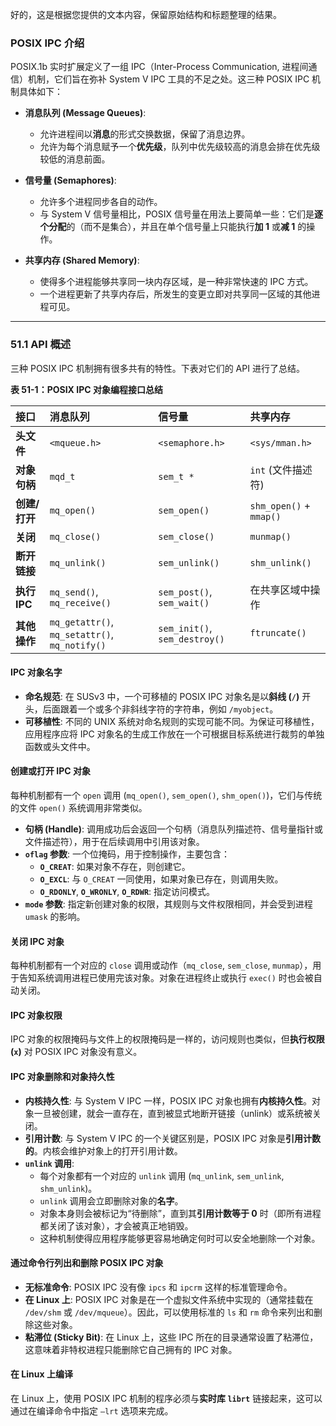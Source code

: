 好的，这是根据您提供的文本内容，保留原始结构和标题整理的结果。

### **POSIX IPC 介绍**

POSIX.1b 实时扩展定义了一组 IPC（Inter-Process Communication, 进程间通信）机制，它们旨在弥补 System V IPC 工具的不足之处。这三种 POSIX IPC 机制具体如下：

* **消息队列 (Message Queues)**:
    * 允许进程间以**消息**的形式交换数据，保留了消息边界。
    * 允许为每个消息赋予一个**优先级**，队列中优先级较高的消息会排在优先级较低的消息前面。

* **信号量 (Semaphores)**:
    * 允许多个进程同步各自的动作。
    * 与 System V 信号量相比，POSIX 信号量在用法上要简单一些：它们是**逐个分配**的（而不是集合），并且在单个信号量上只能执行**加 1** 或**减 1** 的操作。

* **共享内存 (Shared Memory)**:
    * 使得多个进程能够共享同一块内存区域，是一种非常快速的 IPC 方式。
    * 一个进程更新了共享内存后，所发生的变更立即对共享同一区域的其他进程可见。

---

### **51.1 API 概述**

三种 POSIX IPC 机制拥有很多共有的特性。下表对它们的 API 进行了总结。

**表 51-1：POSIX IPC 对象编程接口总结**

| 接口 | 消息队列 | 信号量 | 共享内存 |
| :--- | :--- | :--- | :--- |
| **头文件** | `<mqueue.h>` | `<semaphore.h>` | `<sys/mman.h>` |
| **对象句柄** | `mqd_t` | `sem_t *` | `int` (文件描述符) |
| **创建/打开** | `mq_open()` | `sem_open()` | `shm_open()` + `mmap()` |
| **关闭** | `mq_close()` | `sem_close()` | `munmap()` |
| **断开链接** | `mq_unlink()`| `sem_unlink()`| `shm_unlink()` |
| **执行 IPC** | `mq_send()`, `mq_receive()`|`sem_post()`, `sem_wait()`| 在共享区域中操作 |
| **其他操作** | `mq_getattr()`, `mq_setattr()`, `mq_notify()` | `sem_init()`, `sem_destroy()` | `ftruncate()` |

#### **IPC 对象名字**
* **命名规范**: 在 SUSv3 中，一个可移植的 POSIX IPC 对象名是以**斜线 (`/`)** 开头，后面跟着一个或多个非斜线字符的字符串，例如 `/myobject`。
* **可移植性**: 不同的 UNIX 系统对命名规则的实现可能不同。为保证可移植性，应用程序应将 IPC 对象名的生成工作放在一个可根据目标系统进行裁剪的单独函数或头文件中。

#### **创建或打开 IPC 对象**
每种机制都有一个 `open` 调用 (`mq_open()`, `sem_open()`, `shm_open()`)，它们与传统的文件 `open()` 系统调用非常类似。
* **句柄 (Handle)**: 调用成功后会返回一个句柄（消息队列描述符、信号量指针或文件描述符），用于在后续调用中引用该对象。
* **`oflag` 参数**: 一个位掩码，用于控制操作，主要包含：
    * **`O_CREAT`**: 如果对象不存在，则创建它。
    * **`O_EXCL`**: 与 `O_CREAT` 一同使用，如果对象已存在，则调用失败。
    * **`O_RDONLY`**, **`O_WRONLY`**, **`O_RDWR`**: 指定访问模式。
* **`mode` 参数**: 指定新创建对象的权限，其规则与文件权限相同，并会受到进程 `umask` 的影响。

#### **关闭 IPC 对象**
每种机制都有一个对应的 `close` 调用或动作（`mq_close`, `sem_close`, `munmap`），用于告知系统调用进程已使用完该对象。对象在进程终止或执行 `exec()` 时也会被自动关闭。

#### **IPC 对象权限**
IPC 对象的权限掩码与文件上的权限掩码是一样的，访问规则也类似，但**执行权限 (`x`)** 对 POSIX IPC 对象没有意义。

#### **IPC 对象删除和对象持久性**
* **内核持久性**: 与 System V IPC 一样，POSIX IPC 对象也拥有**内核持久性**。对象一旦被创建，就会一直存在，直到被显式地断开链接（unlink）或系统被关闭。
* **引用计数**: 与 System V IPC 的一个关键区别是，POSIX IPC 对象是**引用计数的**。内核会维护对象上的打开引用计数。
* **`unlink` 调用**:
    * 每个对象都有一个对应的 `unlink` 调用 (`mq_unlink`, `sem_unlink`, `shm_unlink`)。
    * `unlink` 调用会立即删除对象的**名字**。
    * 对象本身则会被标记为“待删除”，直到其**引用计数等于 0** 时（即所有进程都关闭了该对象），才会被真正地销毁。
    * 这种机制使得应用程序能够更容易地确定何时可以安全地删除一个对象。

#### **通过命令行列出和删除 POSIX IPC 对象**
* **无标准命令**: POSIX IPC 没有像 `ipcs` 和 `ipcrm` 这样的标准管理命令。
* **在 Linux 上**: POSIX IPC 对象是在一个虚拟文件系统中实现的（通常挂载在 `/dev/shm` 或 `/dev/mqueue`）。因此，可以使用标准的 `ls` 和 `rm` 命令来列出和删除这些对象。
* **粘滞位 (Sticky Bit)**: 在 Linux 上，这些 IPC 所在的目录通常设置了粘滞位，这意味着非特权进程只能删除它自己拥有的 IPC 对象。

#### **在 Linux 上编译**
在 Linux 上，使用 POSIX IPC 机制的程序必须与**实时库 `librt`** 链接起来，这可以通过在编译命令中指定 `–lrt` 选项来完成。